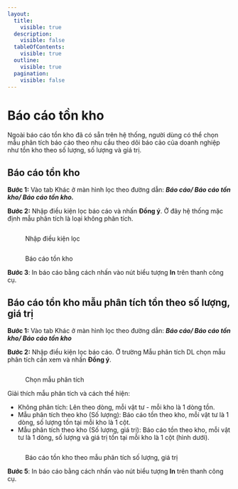 ```yaml
---
layout:
  title:
    visible: true
  description:
    visible: false
  tableOfContents:
    visible: true
  outline:
    visible: true
  pagination:
    visible: false
---
```


# Báo cáo tồn kho

Ngoài báo cáo tồn kho đã có sẵn trên hệ thống, người dùng có thể chọn mẫu phân tích báo cáo theo nhu cầu theo dõi báo cảo của doanh nghiệp như tồn kho theo số lượng, số lượng và giá trị.

## Báo cáo tồn kho&#x20;

**Bước 1:** Vào tab Khác ở  màn hình lọc theo đường dẫn: _**Báo cáo/ Báo cáo tồn kho/ Báo cáo tồn kho.**_

**Bước 2:** Nhập điều kiện lọc báo cáo và nhấn **Đồng ý**. Ở đây hệ thống mặc định mẫu phân tích là loại không phân tích.

<figure><img src="../../.gitbook/assets/bc tồn kho 001.png" alt=""><figcaption><p>Nhập điều kiện lọc</p></figcaption></figure>

<figure><img src="../../.gitbook/assets/bc tồn kho 00.png" alt=""><figcaption><p>Báo cáo tồn kho</p></figcaption></figure>

**Bước 3**: In báo cáo bằng cách nhấn vào nút biểu tượng **In** trên thanh công cụ.

## **Báo cáo tồn kho mẫu phân tích tồn theo số lượng, giá trị**

**Bước 1:** Vào tab Khác ở  màn hình lọc theo đường dẫn: _**Báo cáo/ Báo cáo tồn kho/ Báo cáo tồn kho**_

**Bước 2:** Nhập điều kiện lọc báo cáo. Ở trường Mẫu phân tích DL chọn mẫu phân tích cần xem và nhấn **Đồng ý**.

<figure><img src="../../.gitbook/assets/bc tồn kho 01 (1).png" alt=""><figcaption><p>Chọn mẫu phân tích</p></figcaption></figure>

Giải thích mẫu phân tích và cách thể hiện:

* Không phân tích: Lên theo dòng, mỗi vật tư - mỗi kho là 1 dòng tồn.
* Mẫu phân tích theo kho (Số lượng): Báo cáo tồn theo kho, mỗi vật tư là 1 dòng, số lượng tồn tại mỗi kho là 1 cột.
* Mẫu phân tích theo kho (Số lượng, giá trị): Báo cáo tồn theo kho, mỗi vật tư là 1 dòng, số lượng và giá trị tồn tại mỗi kho là 1 cột (hình dưới).

<figure><img src="../../.gitbook/assets/bc tồn kho 03.png" alt=""><figcaption><p>Báo cáo tồn kho theo mẫu phân tích số lượng, giá trị</p></figcaption></figure>

**Bước 5**: In báo cáo bằng cách nhấn vào nút biểu tượng **In** trên thanh công cụ.
